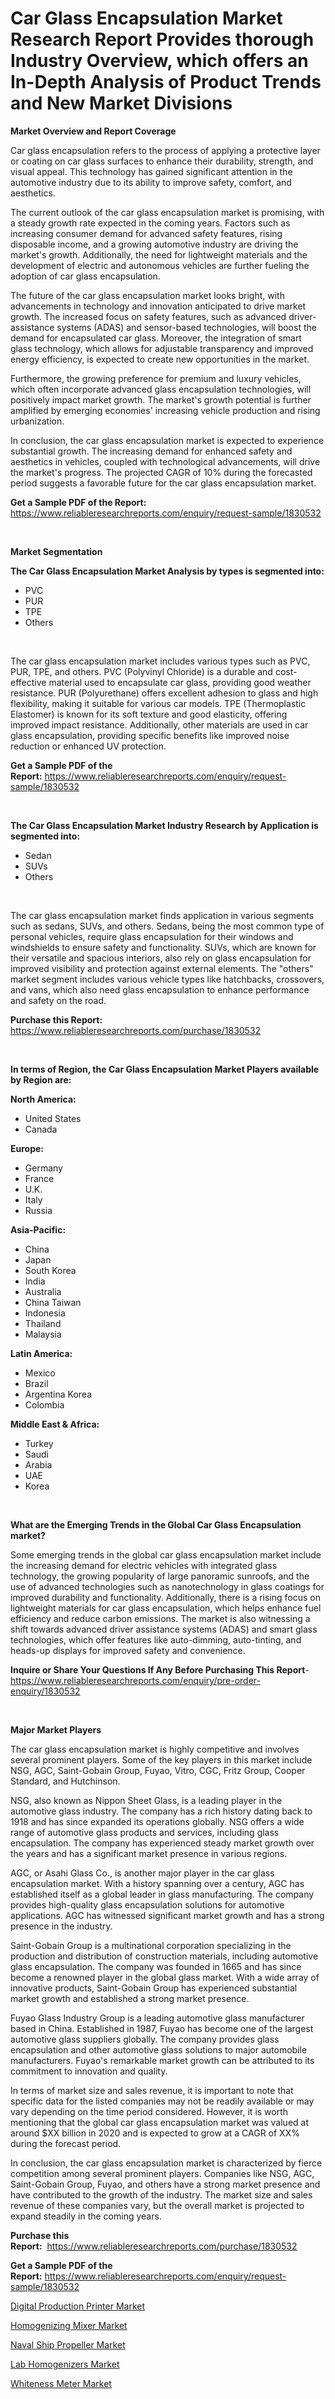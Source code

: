 <p><h1>Car Glass Encapsulation Market Research Report Provides thorough Industry Overview, which offers an In-Depth Analysis of Product Trends and New Market Divisions</h1></p><p><strong>Market Overview and Report Coverage</strong></p>
<p><p>Car glass encapsulation refers to the process of applying a protective layer or coating on car glass surfaces to enhance their durability, strength, and visual appeal. This technology has gained significant attention in the automotive industry due to its ability to improve safety, comfort, and aesthetics.</p><p>The current outlook of the car glass encapsulation market is promising, with a steady growth rate expected in the coming years. Factors such as increasing consumer demand for advanced safety features, rising disposable income, and a growing automotive industry are driving the market's growth. Additionally, the need for lightweight materials and the development of electric and autonomous vehicles are further fueling the adoption of car glass encapsulation.</p><p>The future of the car glass encapsulation market looks bright, with advancements in technology and innovation anticipated to drive market growth. The increased focus on safety features, such as advanced driver-assistance systems (ADAS) and sensor-based technologies, will boost the demand for encapsulated car glass. Moreover, the integration of smart glass technology, which allows for adjustable transparency and improved energy efficiency, is expected to create new opportunities in the market.</p><p>Furthermore, the growing preference for premium and luxury vehicles, which often incorporate advanced glass encapsulation technologies, will positively impact market growth. The market's growth potential is further amplified by emerging economies' increasing vehicle production and rising urbanization.</p><p>In conclusion, the car glass encapsulation market is expected to experience substantial growth. The increasing demand for enhanced safety and aesthetics in vehicles, coupled with technological advancements, will drive the market's progress. The projected CAGR of 10% during the forecasted period suggests a favorable future for the car glass encapsulation market.</p></p>
<p><strong>Get a Sample PDF of the Report:</strong> <a href="https://www.reliableresearchreports.com/enquiry/request-sample/1830532">https://www.reliableresearchreports.com/enquiry/request-sample/1830532</a></p>
<p>&nbsp;</p>
<p><strong>Market Segmentation</strong></p>
<p><strong>The Car Glass Encapsulation Market Analysis by types is segmented into:</strong></p>
<p><ul><li>PVC</li><li>PUR</li><li>TPE</li><li>Others</li></ul></p>
<p>&nbsp;</p>
<p><p>The car glass encapsulation market includes various types such as PVC, PUR, TPE, and others. PVC (Polyvinyl Chloride) is a durable and cost-effective material used to encapsulate car glass, providing good weather resistance. PUR (Polyurethane) offers excellent adhesion to glass and high flexibility, making it suitable for various car models. TPE (Thermoplastic Elastomer) is known for its soft texture and good elasticity, offering improved impact resistance. Additionally, other materials are used in car glass encapsulation, providing specific benefits like improved noise reduction or enhanced UV protection.</p></p>
<p><strong>Get a Sample PDF of the Report:</strong>&nbsp;<a href="https://www.reliableresearchreports.com/enquiry/request-sample/1830532">https://www.reliableresearchreports.com/enquiry/request-sample/1830532</a></p>
<p>&nbsp;</p>
<p><strong>The Car Glass Encapsulation Market Industry Research by Application is segmented into:</strong></p>
<p><ul><li>Sedan</li><li>SUVs</li><li>Others</li></ul></p>
<p>&nbsp;</p>
<p><p>The car glass encapsulation market finds application in various segments such as sedans, SUVs, and others. Sedans, being the most common type of personal vehicles, require glass encapsulation for their windows and windshields to ensure safety and functionality. SUVs, which are known for their versatile and spacious interiors, also rely on glass encapsulation for improved visibility and protection against external elements. The "others" market segment includes various vehicle types like hatchbacks, crossovers, and vans, which also need glass encapsulation to enhance performance and safety on the road.</p></p>
<p><strong>Purchase this Report:</strong>&nbsp; <a href="https://www.reliableresearchreports.com/purchase/1830532">https://www.reliableresearchreports.com/purchase/1830532</a></p>
<p>&nbsp;</p>
<p><strong>In terms of Region, the Car Glass Encapsulation Market Players available by Region are:</strong></p>
<p>
    <p> <strong> North America: </strong>
        <ul>
            <li>United States</li>
            <li>Canada</li>
        </ul>
        </p> 
    <p> <strong> Europe: </strong>
        <ul>
            <li>Germany</li>
            <li>France</li>
            <li>U.K.</li>
            <li>Italy</li>
            <li>Russia</li>
        </ul>
        </p> 
    <p> <strong> Asia-Pacific: </strong>
        <ul>
            <li>China</li>
            <li>Japan</li>
            <li>South Korea</li>
            <li>India</li>
            <li>Australia</li>
            <li>China Taiwan</li>
            <li>Indonesia</li>
            <li>Thailand</li>
            <li>Malaysia</li>
        </ul>
        </p> 
    <p> <strong> Latin America: </strong>
        <ul>
            <li>Mexico</li>
            <li>Brazil</li>
            <li>Argentina Korea</li>
            <li>Colombia</li>
        </ul>
        </p> 
    <p> <strong> Middle East & Africa: </strong>
        <ul>
            <li>Turkey</li>
            <li>Saudi</li>
            <li>Arabia</li>
            <li>UAE</li>
            <li>Korea</li>
        </ul>
    </p>
    </p>
<p>&nbsp;</p>
<p><strong>What are the Emerging Trends in the Global Car Glass Encapsulation market?</strong></p>
<p><p>Some emerging trends in the global car glass encapsulation market include the increasing demand for electric vehicles with integrated glass technology, the growing popularity of large panoramic sunroofs, and the use of advanced technologies such as nanotechnology in glass coatings for improved durability and functionality. Additionally, there is a rising focus on lightweight materials for car glass encapsulation, which helps enhance fuel efficiency and reduce carbon emissions. The market is also witnessing a shift towards advanced driver assistance systems (ADAS) and smart glass technologies, which offer features like auto-dimming, auto-tinting, and heads-up displays for improved safety and convenience.</p></p>
<p><strong>Inquire or Share Your Questions If Any Before Purchasing This Report</strong>- <a href="https://www.reliableresearchreports.com/enquiry/pre-order-enquiry/1830532">https://www.reliableresearchreports.com/enquiry/pre-order-enquiry/1830532</a></p>
<p>&nbsp;</p>
<p><strong>Major Market Players</strong></p>
<p><p>The car glass encapsulation market is highly competitive and involves several prominent players. Some of the key players in this market include NSG, AGC, Saint-Gobain Group, Fuyao, Vitro, CGC, Fritz Group, Cooper Standard, and Hutchinson.</p><p>NSG, also known as Nippon Sheet Glass, is a leading player in the automotive glass industry. The company has a rich history dating back to 1918 and has since expanded its operations globally. NSG offers a wide range of automotive glass products and services, including glass encapsulation. The company has experienced steady market growth over the years and has a significant market presence in various regions.</p><p>AGC, or Asahi Glass Co., is another major player in the car glass encapsulation market. With a history spanning over a century, AGC has established itself as a global leader in glass manufacturing. The company provides high-quality glass encapsulation solutions for automotive applications. AGC has witnessed significant market growth and has a strong presence in the industry.</p><p>Saint-Gobain Group is a multinational corporation specializing in the production and distribution of construction materials, including automotive glass encapsulation. The company was founded in 1665 and has since become a renowned player in the global glass market. With a wide array of innovative products, Saint-Gobain Group has experienced substantial market growth and established a strong market presence.</p><p>Fuyao Glass Industry Group is a leading automotive glass manufacturer based in China. Established in 1987, Fuyao has become one of the largest automotive glass suppliers globally. The company provides glass encapsulation and other automotive glass solutions to major automobile manufacturers. Fuyao's remarkable market growth can be attributed to its commitment to innovation and quality.</p><p>In terms of market size and sales revenue, it is important to note that specific data for the listed companies may not be readily available or may vary depending on the time period considered. However, it is worth mentioning that the global car glass encapsulation market was valued at around $XX billion in 2020 and is expected to grow at a CAGR of XX% during the forecast period.</p><p>In conclusion, the car glass encapsulation market is characterized by fierce competition among several prominent players. Companies like NSG, AGC, Saint-Gobain Group, Fuyao, and others have a strong market presence and have contributed to the growth of the industry. The market size and sales revenue of these companies vary, but the overall market is projected to expand steadily in the coming years.</p></p>
<p><strong>Purchase this Report:</strong>&nbsp;&nbsp;<a href="https://www.reliableresearchreports.com/purchase/1830532">https://www.reliableresearchreports.com/purchase/1830532</a></p>
<p></p>
<p><strong>Get a Sample PDF of the Report:</strong>&nbsp;<a href="https://www.reliableresearchreports.com/enquiry/request-sample/1830532">https://www.reliableresearchreports.com/enquiry/request-sample/1830532</a></p>
<p><p><a href="https://www.linkedin.com/pulse/digital-production-printer-market-challenges-opportunities-wfvte/">Digital Production Printer Market</a></p><p><a href="https://medium.com/@christianhunter987/homogenizing-mixer-market-competitive-analysis-market-trends-and-forecast-to-2030-2c08c534756a">Homogenizing Mixer Market</a></p><p><a href="https://www.linkedin.com/pulse/naval-ship-propeller-market-size-share-global-analysis-report-hdrze/">Naval Ship Propeller Market</a></p><p><a href="https://medium.com/@jaylonlesch/lab-homogenizers-market-analysis-its-cagr-market-segmentation-and-global-industry-overview-f7db5f128b6d">Lab Homogenizers Market</a></p><p><a href="https://www.linkedin.com/pulse/whiteness-meter-market-size-share-global-analysis-report-2023-pruwe/">Whiteness Meter Market</a></p></p>